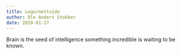 ```yaml
---
title: Logo/nettside
author: Ole Anders Stokker
date: 2020-01-27
---
```


Brain is the seed of intelligence something incredible is waiting to be known.
